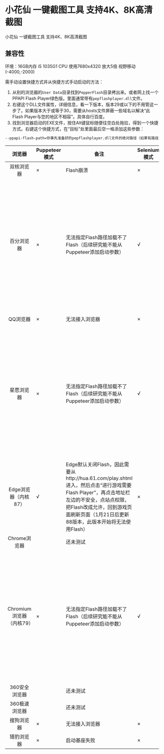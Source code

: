 # 小花仙 一键截图工具 支持4K、8K高清截图
小花仙 一键截图工具 支持4K、8K高清截图
## 兼容性
环境：16GB内存 i5 1035G1 CPU 使用7680x4320 放大5倍 视野移动 (-4000,-2000)

需手动设置快捷方式并从快捷方式手动启动的方法：
1. 从别的浏览器的```User Data```目录找到```PepperFlash```目录拷出来。或者网上找一个PPAPI Flash Player绿色版。里面通常带有```pepflashplayer.dll```文件。
2. 右键这个DLL文件属性，详细信息，看一下版本，版本29或以下的不用管这一步了。如果版本大于或等于30，需要从hosts文件屏蔽一些域名以解决“此Flash Player与您的地区不相容”。具体自行百度。
3. 找到浏览器启动的EXE文件，按住Alt键鼠标随便往空白处拖拉，得到一个快捷方式。右键这个快捷方式，在“目标”处里面最后空一格添加这些参数：
```bash
--ppapi-flash-path=你事先准备好的pepflashplayer.dll文件的绝对路径（如果有路径空格需要加双引号） --ppapi-flash-version=99.0.0.999 --remote-debugging-port=9222
```

| 浏览器      | Puppeteer模式 | 备注     | Selenium模式 | 备注     |
| :---:        |    ----   |          ---  | --- | --- |
| 双核浏览器<img width=400/>      | ×       | Flash崩溃   | × | Flash崩溃<img width=1800/> |
| 百分浏览器   | ×        |  无法指定Flash路径加载不了Flash（后续研究能不能从Puppeteer添加启动参数） | √ | 需手动设置快捷方式并从快捷方式手动启动，“启动浏览器按钮”无法指定Flash路径加载不了Flash（后续研究能不能从Selenium添加启动参数） |
| QQ浏览器 | × | 无法接入浏览器 | × | Flash崩溃
| 星愿浏览器 | × | 无法指定Flash路径加载不了Flash（后续研究能不能从Puppeteer添加启动参数） |  √ | 需手动设置快捷方式并从快捷方式手动启动，“启动浏览器按钮”无法指定Flash路径加载不了Flash（后续研究能不能从Selenium添加启动参数） |
| Edge浏览器（内核87） | √ | Edge默认关闭Flash，因此需要从http://hua.61.com/play.shtml 进入，然后点击“进行游戏需要Flash Player”，再点击地址栏左边的不安全，点站点权限，把Flash改成允许，回到游戏页面刷新页面（1月21日后更新88版本，此版本开始将无法使用Flash） | × | 无法接入浏览器（Edge谷歌内核版也需要专门的Edge驱动）
| Chrome浏览器 |  | 还未测试 | | 还未测试 |
| Chromium浏览器（内核79） | × | 无法指定Flash路径加载不了Flash（后续研究能不能从Puppeteer添加启动参数） | √ | 需手动设置快捷方式并从快捷方式手动启动，“启动浏览器按钮”无法指定Flash路径加载不了Flash（后续研究能不能从Selenium添加启动参数） |
| 360安全浏览器 | | 还未测试 | | 还未测试 |
| 360极速浏览器 | | 还未测试 | | 还未测试 |
| 搜狗浏览器 | × | 无法接入浏览器 | × | 无法接入浏览器 |
| 猎豹浏览器 | × | 启动基座失败 | × | Flash崩溃 |

